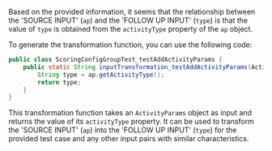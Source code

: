 Based on the provided information, it seems that the relationship between the 'SOURCE INPUT' (`ap`) and the 'FOLLOW UP INPUT' (`type`) is that the value of `type` is obtained from the `activityType` property of the `ap` object.

To generate the transformation function, you can use the following code:

```java
public class ScoringConfigGroupTest_testAddActivityParams {
    public static String inputTransformation_testAddActivityParams(ActivityParams ap)  {
        String type = ap.getActivityType();
        return type;
    }
}
```

This transformation function takes an `ActivityParams` object as input and returns the value of its `activityType` property. It can be used to transform the 'SOURCE INPUT' (`ap`) into the 'FOLLOW UP INPUT' (`type`) for the provided test case and any other input pairs with similar characteristics.